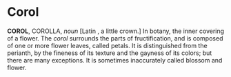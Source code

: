 # Corol

**COROL**, COROLLA, _noun_ \[Latin , a little crown.\] In botany, the inner covering of a flower. The _corol_ surrounds the parts of fructification, and is composed of one or more flower leaves, called petals. It is distinguished from the perianth, by the fineness of its texture and the gayness of its colors; but there are many exceptions. It is sometimes inaccurately called blossom and flower.